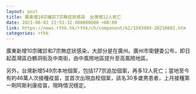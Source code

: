 ```yaml
---
layout: post
title: 廣東增10宗確診7宗無症狀感染　台灣增12人死亡
date: 2021-06-02 22:51:32.000000000 +08:00
link: https://news.rthk.hk/rthk/ch/component/k2/1593989-20210602.htm
categories: rthk
---
```


廣東新增10宗確診和7宗無症狀感染，大部分是在廣州。廣州市衛健委公布，即日起荔灣區白鶴洞街及中南街，由中風險地區提升至高風險地區。

另外，台灣新增549宗本地個案，包括177宗追加個案，再多12人死亡；當地至今有約46萬人次接種疫苗，並首次出現血栓個案，該名30多歲男患者，上月接種第一劑阿斯利康疫苗，現時情況穩定。
